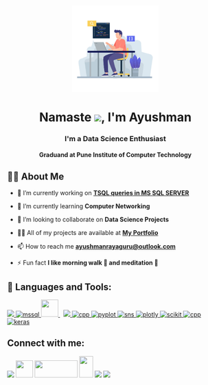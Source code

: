 <p align="center">
<a href="#"><img width="40%" height="auto" src="https://github.com/ayushman-rayaguru/ayushman-rayaguru/blob/main/Github/colourful-illustration-programmer-working_23-2148281410-removebg-preview.png?raw=true" height="175px"/></a>
</p>

<h1 align="center">Namaste <img src="https://i.pinimg.com/originals/92/59/8f/92598f86d39965bbc493ce8b3f141d2d.gif" width="45px">, I'm Ayushman</h1>
<h3 align="center">I'm a Data Science Enthusiast</h3>
<h4 align="center">Graduand at Pune Institute of Computer Technology</h4>


## 🙋‍♂️ About Me

- 🔭 I’m currently working on **[TSQL queries in MS SQL SERVER](https://nopageayush.com/)**

- 🌱 I’m currently learning **Computer Networking**

- 👬 I’m looking to collaborate on **Data Science Projects**

- 👨‍💻 All of my projects are available at **[My Portfolio](https://ayushmanrayaguru.weebly.com)**

- 📫 How to reach me **ayushmanrayaguru@outlook.com**

- ⚡ Fun fact **I like morning walk 🚶 and meditation 👼**

## 🚀 Languages and Tools:

<p align="left"> 
    <a href="https://www.python.org" target="_blank"> <img src="https://img.icons8.com/color/48/000000/python.png"/> </a> 
    <a href="https://www.microsoft.com/en-us/sql-server/sql-server-2019" target="_blank"> <img src="https://img.icons8.com/color/452/microsoft-sql-server.png" alt="mssql" width="48" height="48"/> </a>
    <a style="padding-right:8px;" href="https://www.mysql.com/" target="_blank"> <img src="https://cdn.icon-icons.com/icons2/1381/PNG/512/mysqlworkbench_93532.png" width="40" height="40"/> </a> 
    <a href="https://git-scm.com/" target="_blank"> <img src="https://img.icons8.com/color/48/000000/git.png"/> </a>
    <a href="https://isocpp.org/" target="_blank"> <img src="https://isocpp.org/assets/images/cpp_logo.png" alt="cpp" width="40" height="40"/> </a>
    <a href="https://matplotlib.org/" target="_blank"> <img src="https://matplotlib.org/_static/logo2_compressed.svg" alt="pyplot" width="100" height="60"/> </a>
    <a href="https://seaborn.pydata.org/" target="_blank"> <img src="https://seaborn.pydata.org/_static/logo-wide-lightbg.svg" alt="sns" width="100" height="60"/> </a>
    <a href="https://plotly.com/" target="_blank"> <img src="https://images.prismic.io/plotly-marketing-website/bd1f702a-b623-48ab-a459-3ee92a7499b4_logo-plotly.svg?auto=compress,format" alt="plotly" width="100" height="60"/> </a>
    <a href="https://scikit-learn.org/stable/" target="_blank"> <img src="https://scikit-learn.org/stable/_images/scikit-learn-logo-notext.png" alt="scikit" width="100" height="60"/> </a>
    <a href="https://cloud.google.com/" target="_blank"> <img src="https://cdn.iconscout.com/icon/free/png-512/google-cloud-2038785-1721675.png" alt="cpp" width="50" height="45"/> </a>
    <a href="https://keras.io/" target="_blank"> <img src="https://upload.wikimedia.org/wikipedia/commons/thumb/a/ae/Keras_logo.svg/1200px-Keras_logo.svg.png" alt="keras" width="40" height="40"/> </a>
    
    
</p>

## Connect with me:
<p align="left">

<a href = "https://www.codewars.com/users/ayushman-rayaguru"><img src="https://www.codewars.com/users/ayushman-rayaguru/badges/large"/></a>
<a href = "https://in.linkedin.com/in/ayushman-rayaguru-487b17188"/></a>
<a href = "https://www.hackerrank.com/profile/rayaguru_a"><img src="https://upload.wikimedia.org/wikipedia/commons/thumb/4/40/HackerRank_Icon-1000px.png/220px-HackerRank_Icon-1000px.png" width="40" height="40" /></a>
<a href = "https://www.kaggle.com/ayushmanrayaguru"><img src="https://www.kaggle.com/static/images/site-logo.png" width="100" height="40"/></a>
<a href = "https://www.datacamp.com/profile/ayushmanrayaguru"><img src="https://assets.foleon.com/eu-west-2/uploads-7e3kk3/40444/logo-green-dc.0612e4e7cc00.png" width="32" height="50"/></a>
<a href = "https://twitter.com/ayush_rayaguru"><img src="https://img.icons8.com/fluent/48/000000/twitter.png"/></a>
<a href = "https://www.instagram.com/ayush_rayaguru/"><img src="https://img.icons8.com/fluent/48/000000/instagram-new.png"/></a>


</p>
